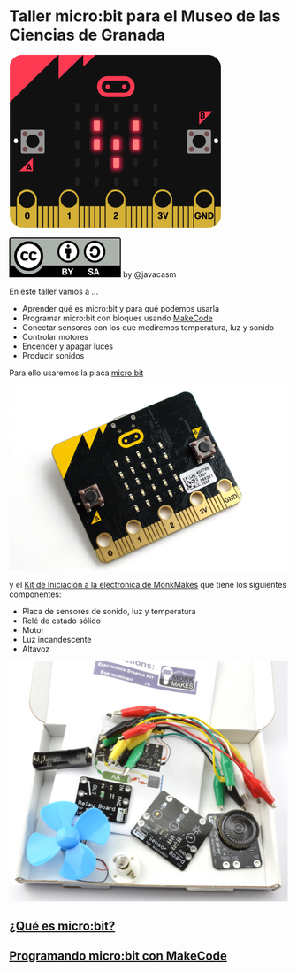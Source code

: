 # Taller micro:bit para el Museo de las Ciencias de Granada

![Love with micro:bit](./images/LoveMicrobit.gif)

![Licencia CC by SA](./images/Licencia_CC_peque.png) by @javacasm

En este taller vamos a  ...

* Aprender qué es micro:bit y para qué podemos usarla
* Programar micro:bit con bloques usando [MakeCode](https://makecode.microbit.org/)
* Conectar sensores con los que mediremos temperatura, luz y sonido
* Controlar motores 
* Encender y apagar luces
* Producir sonidos

Para ello usaremos la placa [micro:bit](https://microbit.org/) 

![](./images/800px-BBC_micro_bit_%2826146399942%29.png)


y el [Kit de Iniciación a la electrónica de MonkMakes](http://www.monkmakes.com/mb_kit.html) que tiene los siguientes componentes:

* Placa de sensores de sonido, luz y temperatura
* Relé de estado sólido
* Motor
* Luz incandescente
* Altavoz

![](./images/in_box_read_web.jpg)

## [¿Qué es micro:bit?](./QueEsMicrobit.md)

## [Programando micro:bit con MakeCode](./Taller.md)
